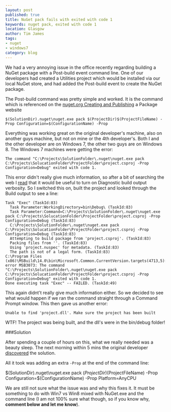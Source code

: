 ```yaml
---
layout: post
published: true
title: NuGet pack fails with exited with code 1
keywords: nuget pack, exited with code 1
location: Glasgow
author: Tim James
tags:
- nuget
- windows7
category: blog
---
```


We had a very annoying issue in the office recently regarding building a NuGet package with a Post-build event command line. One of our developers had created a Utilities project which would be installed via our local NuGet store, and had added the Post-build event to create the NuGet package.

The Post-build command was pretty simple and worked. It is the command which is referenced on the [nuget.org Creating and Publishing](https://docs.nuget.org/create/creating-and-publishing-a-package) a Package website

`$(SolutionDir).nuget\nuget.exe pack $(ProjectDir)$(ProjectFileName) -Prop Configuration=$(ConfigurationName) -Prop`

Everything was working great on the original developer's machine, also on another guys machine, but not on mine or the 4th developer's. Both I and the other developer are on Windows 7, the other two guys are on Windows 8. The Windows 7 machines were getting the error:

`The command "C:\Projects\SolutionFolder\.nuget\nuget.exe pack C:\Projects\SolucationFolder\ProjectFolder\project.csproj -Prop Configuration=Debug" exited with code 1.`

<!--excerpt-->

This error didn't really give much information, so after a bit of searching the web I [read](http://stackoverflow.com/questions/22151402/how-can-i-resolve-the-error-the-command-exited-with-code-1) that it would be useful to turn on Diagnostic build output verbosity. So I switched this on, built the project and looked through the Build output to see a line:


    Task "Exec" (TaskId:83)
      Task Parameter:WorkingDirectory=bin\Debug\ (TaskId:83)
      Task Parameter:Command=C:\Projects\SolutionFolder\.nuget\nuget.exe pack C:\Projects\SolucationFolder\ProjectFolder\project.csproj -Prop Configuration=Debug (TaskId:83)
      C:\Projects\SolutionFolder\.nuget\nuget.exe pack C:\Projects\SolucationFolder\ProjectFolder\project.csproj -Prop Configuration=Debug (TaskId:83)
      Attempting to build package from 'project.csproj'. (TaskId:83)
      Packing files from ''. (TaskId:83)
      Using 'project.nuspec' for metadata. (TaskId:83)
      The path is not of a legal form. (TaskId:83)
    C:\Program Files (x86)\MSBuild\14.0\bin\Microsoft.Common.CurrentVersion.targets(4713,5): error MSB3073: The command "C:\Projects\SolutionFolder\.nuget\nuget.exe pack C:\Projects\SolucationFolder\ProjectFolder\project.csproj -Prop Configuration=Debug" exited with code 1.
    Done executing task "Exec" -- FAILED. (TaskId:49)

This again didnt't really give much information either. So we decided to see what would happen if we ran the command straight through a Command Prompt window. This then gave us another error:

`Unable to find 'project.dll'. Make sure the project has been built`

WTF! The project was being built, and the dll's were in the bin/debug folder!

###Solution

After spending a couple of hours on this, what we really needed was a beauty sleep. The next morning within 5 mins the original developer [discovered](http://stackoverflow.com/questions/21583070/nuget-pack-fails-with-unable-to-find-outputpathitem-fullpath) the solution.

All it took was adding an extra `-Prop` at the end of the command line:

$(SolutionDir).nuget\nuget.exe pack $(ProjectDir)$(ProjectFileName) -Prop Configuration=$(ConfigurationName) -Prop Platform=AnyCPU

We are still not sure what the issue was and why this fixes it. It must be something to do with Win7 vs Win8 mixed with NuGet.exe and the command line (I am not 100% sure what though, so if you know why, **comment below and let me know**).